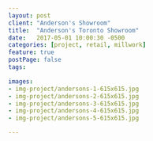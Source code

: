 ```yaml
---
layout: post
client: "Anderson's Showroom"
title:  "Anderson's Toronto Showroom"
date:   2017-05-01 10:00:30 -0500
categories: [project, retail, millwork]
feature: true
postPage: false
tags:

images: 
- img-project/andersons-1-615x615.jpg
- img-project/andersons-2-615x615.jpg
- img-project/andersons-3-615x615.jpg
- img-project/andersons-4-615x615.jpg
- img-project/andersons-5-615x615.jpg

---
```

